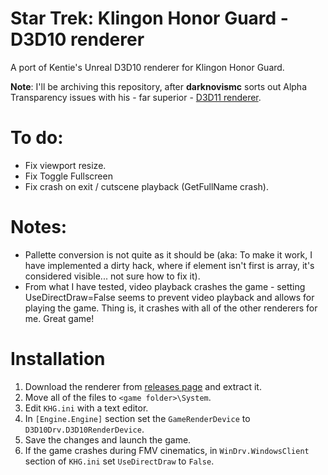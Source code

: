 Star Trek: Klingon Honor Guard - D3D10 renderer
===========================================

A port of Kentie's Unreal D3D10 renderer for Klingon Honor Guard.

**Note**: I'll be archiving this repository, after **darknovismc** sorts out Alpha Transparency issues with his - far superior - [D3D11 renderer](https://www.moddb.com/mods/unreal-directx11-renderer-for-ut-ug-rune-and-dx).

# To do:
* Fix viewport resize.
* Fix Toggle Fullscreen
* Fix crash on exit / cutscene playback (GetFullName crash).

# Notes:
* Pallette conversion is not quite as it should be (aka: To make it work, I have implemented a dirty hack, where if element isn't first is array, it's considered visible... not sure how to fix it).
* From what I have tested, video playback crashes the game - setting UseDirectDraw=False seems to prevent video playback and allows for playing the game. Thing is, it crashes with all of the other renderers for me. Great game!

# Installation
1. Download the renderer from [releases page](https://github.com/SuiMachine/khg-d3d10drv/releases) and extract it.
2. Move all of the files to ``<game folder>\System``.
3. Edit ``KHG.ini`` with a text editor.
4. In ``[Engine.Engine]`` section set the ``GameRenderDevice`` to ``D3D10Drv.D3D10RenderDevice``.
5. Save the changes and launch the game.
6. If the game crashes during FMV cinematics, in ``WinDrv.WindowsClient`` section of ``KHG.ini`` set ``UseDirectDraw`` to ``False``.
